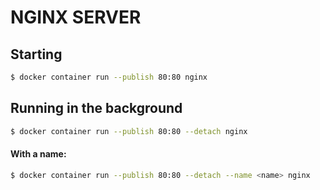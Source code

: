 # NGINX SERVER
## Starting

```sh
$ docker container run --publish 80:80 nginx
```

## Running in the background

```sh
$ docker container run --publish 80:80 --detach nginx
```

#### With a name:

```sh
$ docker container run --publish 80:80 --detach --name <name> nginx
```